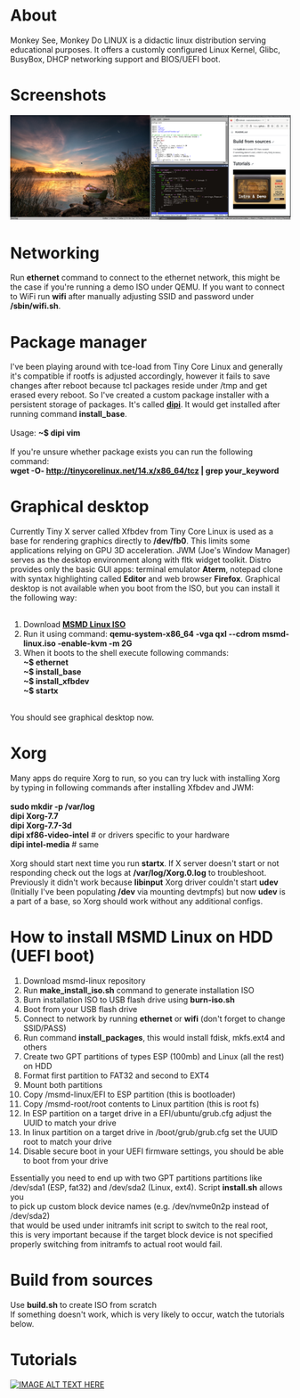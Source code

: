 # About
Monkey See, Monkey Do LINUX is a didactic linux distribution serving
educational purposes. It offers a customly configured Linux Kernel,
Glibc, BusyBox, DHCP networking support and BIOS/UEFI boot.

# Screenshots
[![IMAGE ALT TEXT HERE](https://raw.githubusercontent.com/maksimKorzh/msmd-linux/main/scr.png)](https://www.youtube.com/watch?v=EVTw4YqPdKA)

# Networking
Run **ethernet** command to connect to the ethernet network, this might
be the case if you're running a demo ISO under QEMU. If you want to connect
to WiFi run **wifi** after manually adjusting SSID and password under **/sbin/wifi.sh**.

# Package manager
I've been playing around with tce-load from Tiny Core Linux and generally it's
compatible if rootfs is adjusted accordingly, however it fails to save changes
after reboot because tcl packages reside under /tmp and get erased every reboot.
So I've created a custom package installer with a persistent storage of packages.
It's called <a href="https://github.com/maksimKorzh/dipi">**dipi**</a>.
It would get installed after running command **install_base**.
<br>
<br>
Usage: **~$ dipi vim**<br>
<br>
If you're unsure whether package exists you can run the following command:<br>
**wget -O- http://tinycorelinux.net/14.x/x86_64/tcz | grep your_keyword**

# Graphical desktop
Currently Tiny X server called Xfbdev from Tiny Core Linux is used as a base
for rendering graphics directly to **/dev/fb0**. This limits some applications
relying on GPU 3D acceleration. JWM (Joe's Window Manager) serves as the desktop 
environment along with fltk widget toolkit. Distro provides only the basic GUI apps: 
terminal emulator **Aterm**, notepad clone with syntax highlighting called **Editor** 
and web browser **Firefox**. Graphical desktop is not available when you boot from the ISO,
but you can install it the following way:<br>
<br>
1. Download <a href="https://github.com/maksimKorzh/msmd-linux/releases/tag/0.1">**MSMD Linux ISO**</a>
2. Run it using command: **qemu-system-x86_64 -vga qxl --cdrom msmd-linux.iso -enable-kvm -m 2G**
3. When it boots to the shell execute following commands:<br>
**~$ ethernet**<br>
**~$ install_base**<br>
**~$ install_xfbdev**<br>
**~$ startx**<br>
<br>
You should see graphical desktop now.

# Xorg
Many apps do require Xorg to run, so you can try luck with
installing Xorg by typing in following commands after installing
Xfbdev and JWM:<br>
<br>
**sudo mkdir -p /var/log**<br>
**dipi Xorg-7.7**<br>
**dipi Xorg-7.7-3d**<br>
**dipi xf86-video-intel** # or drivers specific to your hardware<br>
**dipi intel-media** # same<br>
<br>
Xorg should start next time you run **startx**. If X server doesn't start or not responding
check out the logs at **/var/log/Xorg.0.log** to troubleshoot.
Previously it didn't work because **libinput** Xorg driver
couldn't start **udev** (Initially I've been populating **/dev** via mounting devtmpfs)
but now **udev** is a part of a base, so Xorg should work without any additional configs.

# How to install MSMD Linux on HDD (UEFI boot)
1. Download msmd-linux repository
2. Run **make_install_iso.sh** command to generate installation ISO
3. Burn installation ISO to USB flash drive using **burn-iso.sh**
4. Boot from your USB flash drive
5. Connect to network by running **ethernet** or **wifi** (don't forget to change SSID/PASS)
6. Run command **install_packages**, this would install fdisk, mkfs.ext4 and others
7. Create two GPT partitions of types ESP (100mb) and Linux (all the rest) on HDD
8. Format first partition to FAT32 and second to EXT4
9. Mount both partitions
10. Copy /msmd-linux/EFI to ESP partition (this is bootloader)
11. Copy /msmd-root/root contents to Linux partition (this is root fs)
12. In ESP partition on a target drive in a EFI/ubuntu/grub.cfg adjust the UUID to match your drive
13. In linux partition on a target drive in /boot/grub/grub.cfg set the UUID root to match your drive
14. Disable secure boot in your UEFI firmware settings, you should be able to boot from your drive

Essentially you need to end up with two GPT partitions partitions like<br>
/dev/sda1 (ESP, fat32) and /dev/sda2 (Linux, ext4). Script **install.sh** allows you<br>
to pick up custom block device names (e.g. /dev/nvme0n2p instead of /dev/sda2)<br>
that would be used under initramfs init script to switch to the real root,<br>
this is very important because if the target block device is not specified<br>
properly switching from initramfs to actual root would fail.

# Build from sources
Use **build.sh** to create ISO from scratch<br>
If something doesn't work, which is very likely to occur, 
watch the tutorials below.

# Tutorials
[![IMAGE ALT TEXT HERE](https://img.youtube.com/vi/DAXVgdpe7HE/0.jpg)](https://www.youtube.com/watch?v=DAXVgdpe7HE&list=PLLfIBXQeu3aZuc_0xTE2dY3juntHF5xJY&index=2)
